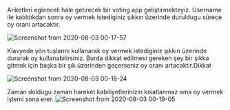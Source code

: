 Anketleri eglenceli hale getirecek bir voting app geliştirmekteyiz.
Username ile katıldıkdan sonra oy vermek istediginiz şıkkın üzerinde duruldugu sürece oy oranı artacaktır.

![Screenshot from 2020-08-03 00-17-57](https://user-images.githubusercontent.com/37263350/89132726-ee2ec880-d51e-11ea-9b06-a800724dc3d5.png)


Klavyede yön tuşlarını kullanarak oy vermek istediginiz şıkkın üzerinde durarak oy kullanabilirsiniz.
Burda dikkat edilmesi gereken şey bir şıkka gitmek için başka bir şık üzerinden geçerseniz oy oranı artacaktır.Dikkat

![Screenshot from 2020-08-03 00-18-24](https://user-images.githubusercontent.com/37263350/89132723-eb33d800-d51e-11ea-938f-bb14a4e00dd2.png)

Zaman doldugu zaman hareket kabiliyetlerinizin kısatlanmaz ama oy vermek işlemi sona erer.
![Screenshot from 2020-08-03 00-19-05](https://user-images.githubusercontent.com/37263350/89132740-030b5c00-d51f-11ea-9028-61dc3823871c.png)
